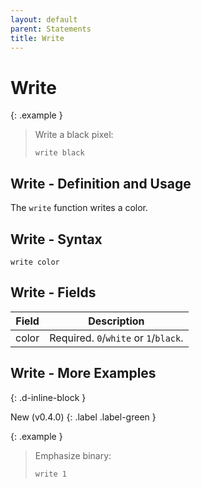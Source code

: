 ```yaml
---
layout: default
parent: Statements
title: Write
---
```


# Write

{: .example }
> Write a black pixel:
>
> ```btml
> write black
> ```

## Write - Definition and Usage

The `write` function writes a color.

## Write - Syntax

```ebnf
write color
```

## Write - Fields

Field | Description
-- | --
color | Required. `0`/`white` or `1`/`black`.

## Write - More Examples
{: .d-inline-block }

New (v0.4.0)
{: .label .label-green }

{: .example }
> Emphasize binary:
>
> ```btml
> write 1
> ```
